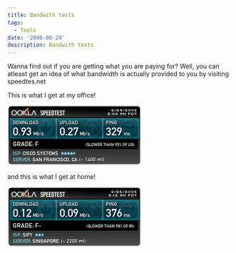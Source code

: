```yaml
---
title: Bandwith tests
tags:
  - Tools
date: '2006-08-24'
description: Bandwith tests
---
```


Wanna find out if you are getting what you are paying for? Well, you can atleast get an idea of what bandwidth is actually provided to you by visiting speedtes.net

This is what I get at my office!

[![](/images/41176554.png)][0]

and this is what I get at home!

[![](/images/41575183.png)][0]


[0]: http://www.speedtest.net
